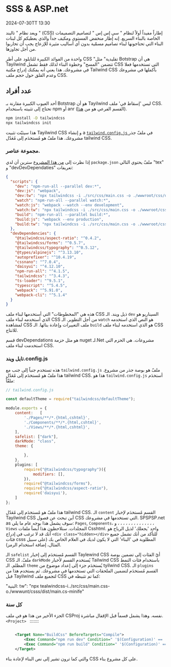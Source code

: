 # SSS & ASP.net

<datetime class="hidden">2024-07-30TT 13:30</datetime>

<!--category-- ASP.NET, Tailwind -->
ويعد نظام " تاليند " (CSS) إطاراً مفيداً أولاً لنظام " سي إس إس " لتصاميم التصميمات الخاصة بالبناء السريع. إنه إطار منخفض المستوى ومكيف جداً والذي يعطيكم كل لبنات البناء التي تحتاجونها لبناء تصاميم مسمّية بدون أي أساليب مثيرة للإزعاج يجب أن تحاربوا من أجل تجاوزها.

واحدة من الفوائد الكبيرة للتايلود على أطر CSS "تقليدية" مثل Botstrap هي أن Tayilwind تتضمن "المسح" وخطوة البناء لذلك فقط تشمل CSS التي تستخدمها فعلا في مشروعك. هذا يعني أنه يمكنك إدراج مكتبة Tailwind CSS بأكملها في مشروعك وعدم القلق حول حجم ملف CSS.

## عدد أفراد

أحد العيوب الكبيرة مقارنة بـ Botstrap هو أن Tayilwind ليس 'إسقاط في' ملف CSS. تحتاج إلى تثبيته باستخدام npm أو anr (القسم الفرعي هو من [هذا](https://tailwindcss.com/docs/installation)).

```bash
npm install -D tailwindcss
npx tailwindcss init
```

هذا سيثبّت تثبيت Tayilwind CSS و إنشاء a [`tailwind.config.js` ](#tailwindconfigjs) في ملفّ جذر مشروعك. هذا ملفّ هو مُستخدَم إلى مُعَدّل tailwind CSS.

### مجموعة عناصر.

إذا نظرت إلى [من هذا المشروع](https://github.com/scottgal/mostlylucidweb/tree/main/Mostlylucid) سترين أن لدي `package.json` ملفّ يحتوي التالي "tex" و "devDevDependaties" تعريفات:

```json
{
  "scripts": {
    "dev": "npm-run-all --parallel dev:*",
    "dev:js": "webpack",
    "dev:tw": "npx tailwindcss -i ./src/css/main.css -o ./wwwroot/css/dist/main.css",
    "watch": "npm-run-all --parallel watch:*",
    "watch:js": "webpack --watch --env development",
    "watch:tw": "npx tailwindcss -i ./src/css/main.css -o ./wwwroot/css/dist/main.css --watch",
    "build": "npm-run-all --parallel build:*",
    "build:js": "webpack --env production",
    "build:tw": "npx tailwindcss -i ./src/css/main.css -o ./wwwroot/css/dist/main.css --minify"
  },
  "devDependencies": {
    "@tailwindcss/aspect-ratio": "^0.4.2",
    "@tailwindcss/forms": "^0.5.7",
    "@tailwindcss/typography": "^0.5.12",
    "@types/alpinejs": "^3.13.10",
    "autoprefixer": "^10.4.19",
    "cssnano": "^7.0.4",
    "daisyui": "^4.12.10",
    "npm-run-all": "^4.1.5",
    "tailwindcss": "^3.4.3",
    "ts-loader": "^9.5.1",
    "typescript": "^5.4.5",
    "webpack": "^5.91.0",
    "webpack-cli": "^5.1.4"
  }
}
```

هذه هي "المخطوطات" التي أستخدمها لبناء ملف CSS ذيل ويند. الـ `dev` السيناريو هو الذي أستخدمه لبناء ملف CSS من أجل التطوير. الـ `watch` هو النص الذي استخدمه لمشاهدة CSS ملف التغييرات وإعادة بنائها. الـ `build` هو الذي استخدمه لبناء ملف CSS للانتاج.

قسم devDependations هو مثل حزمة nuget لـ.Net مشروعات. هي الحزم التي استخدمت لبناء ملف CSS.

### تايل ويند.config.js

هذه تستخدم جنباً إلى جنب مع `tailwind.config.js` ملفّ هو بوصة جذر من مشروع. هذا ملفّ هو مُستخدَم إلى مُعَدّل tailwind CSS. هذا هو `tailwind.config.js` أستخدَم ملفّاً:

```javascript
// tailwind.config.js

const defaultTheme = require("tailwindcss/defaultTheme");

module.exports = {
    content:   [
        './Pages/**/*.{html,cshtml}',
        './Components/**/*.{html,cshtml}',
        './Views/**/*.{html,cshtml}',
    ],
    safelist: ["dark"],
    darkMode: "class",
    theme: {

        },
    },
    plugins: [
        require("@tailwindcss/typography")({
            modifiers: [],
        }),
        require("@tailwindcss/forms"),
        require("@tailwindcss/aspect-ratio"),
        require('daisyui'),
    ]
};
```

هذا ملفّ هو مُستخدَم إلى مُعَدّل tailwind CSS. الـ `content` القسم مُستخدَم لإخبار Tayilwind CSS أين تبحث عن فصول CSS التي تستخدمها في مشروعك. SPSPSP.net as سوف يشمل هذا بوجه عام ما يلي: `Pages`, `Components`، و ، ، ، ، ، ، ، ، ، ، ، ، ، ، `Views` المجلدات. ستلاحظون هذا أيضاً ملفات Csshtml.
واحد 'يجعلك' لذيل الرياح هو أنك قد لا ترغب في إدراج ` <div class="hidden></div> ` للتأكد من أنك تشمل جميع فئات csss المطلوبة في 'البناء' التي لا يكون لديك في العلام الخاص بك (على سبيل المثال، إضافة استخدام الرمز).

الـ `safelist` القسم مُستخدَم إلى إخبار Taylewind CSS أيّ الفئات إلى تضمين بوصة CSS ملفّ. الـ `darkMode` يُستخدم القسم لأخبار Tailwind CSS باستخدام فئات النمط المظلم. الـ `theme` يُستخدَم جزء إلى إعداد موضوع من tyilwind CSS. الـ `plugins` القسم مُستخدَم لتضمين الملحقات التي تستخدمها في مشروعك. ثم يستخدم هذا من قبل Tayilwind لتجميع ملف CSS كما تم تثبيطه في:

"البنية: tw": "npx tealwindcss-i../src/css/main.css-o./wwwunt/csss/dist/main.cs-minife"

### كل سنة

الجزء الأخير من هذا هو في ملف CSProj نفسه. وهذا يشمل قسماً قبل الإقفال مباشرة.  `<Project> ` :::::::

```xml

    <Target Name="BuildCss" BeforeTargets="Compile">
        <Exec Command="npm run dev" Condition=" '$(Configuration)' == 'Debug' " />
        <Exec Command="npm run build" Condition=" '$(Configuration)' == 'Release' " EnvironmentVariables="NODE_ENV=production" />
    </Target>

```

والتي كما ترون تشير إلى نص البناء لإعادة بناء CSS على كل مشروع بناء.